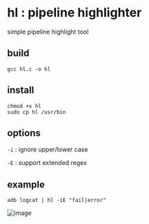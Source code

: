 # hl : pipeline highlighter

simple pipeline highlight tool


## build

```
gcc hl.c -o hl
```

## install

```
chmod +x hl
sudo cp hl /usr/bin
```

## options

`-i` : ignore upper/lower case

`-E` : support extended regex

## example


```
adb logcat | hl -iE "fail|error"
```

![image](https://user-images.githubusercontent.com/14015519/227109188-6f13fb39-54e5-4a5a-9400-202b735a5051.png)
